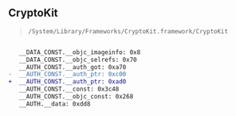 ## CryptoKit

> `/System/Library/Frameworks/CryptoKit.framework/CryptoKit`

```diff

   __DATA_CONST.__objc_imageinfo: 0x8
   __DATA_CONST.__objc_selrefs: 0x70
   __AUTH_CONST.__auth_got: 0xa70
-  __AUTH_CONST.__auth_ptr: 0xc00
+  __AUTH_CONST.__auth_ptr: 0xad0
   __AUTH_CONST.__const: 0x3c48
   __AUTH_CONST.__objc_const: 0x268
   __AUTH.__data: 0xdd8

```
